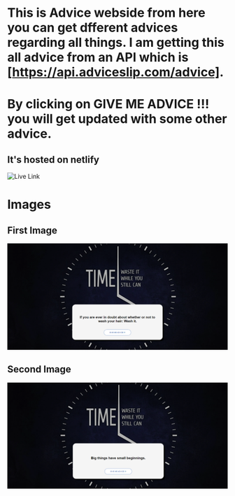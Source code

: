 # This is Advice webside from here you can get dfferent advices regarding all things. I am getting this all advice from an API which is [https://api.adviceslip.com/advice].

# By clicking on GIVE ME ADVICE !!! you will get updated with some other advice.

## It's hosted on netlify
![Live Link](https://random-quote-advice.netlify.app/)

# Images

## First Image
![](./src/images/ss1.PNG)
## Second Image
![](./src/images/ss2.PNG)